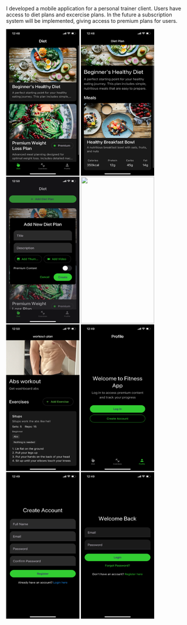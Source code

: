 I developed a mobile application for a personal trainer client. Users have access to diet plans and excercise plans. In the future a subscription system will be implemented, giving access to premium plans for users.

<img src="https://github.com/btgellert/projects/blob/main/IMG_6961.PNG" width="200" height="400" /> <img src="https://github.com/btgellert/projects/blob/main/IMG_6962.PNG" width="200" height="400" /> <img src="https://github.com/btgellert/projects/blob/main/IMG_6969.PNG" width="200" height="400" /> <img src="https://github.com/btgellert/projects/blob/main/IMG_6963.PNG" width="200" height="400" /> <img src="https://github.com/btgellert/projects/blob/main/IMG_6968.PNG" width="200" height="400" /> <img src="https://github.com/btgellert/projects/blob/main/IMG_6965.PNG" width="200" height="400" /> <img src="https://github.com/btgellert/projects/blob/main/IMG_6966.PNG" width="200" height="400" /> <img src="https://github.com/btgellert/projects/blob/main/IMG_6967.PNG" width="200" height="400" />
